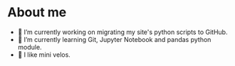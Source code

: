 # About me

- 🔭 I’m currently working on migrating my site's python scripts to GitHub.
- 🌱 I’m currently learning Git, Jupyter Notebook and pandas python module.
- 🤯 I like mini velos.
